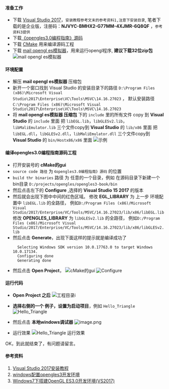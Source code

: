 ####  准备工作
* 下载 [Visual Studio 2017](https://visualstudio.microsoft.com/zh-hans/downloads/)，`安装教程参考文末的参考资料1,注意下安装目录`, 笔者下载的是企业版，注册码：**NJVYC-BMHX2-G77MM-4XJMR-6Q8QF** ，`参考资料3提供`
* 下载[《opengles3.0编程指南》源码](https://github.com/danginsburg/opengles3-book)
* 下载 [CMake](https://cmake.org/download/) 用来编译源码工程
* 下载 [mail opengl es模拟器](https://developer.arm.com/tools-and-software/graphics-and-gaming/graphics-development-tools/opengl-es-emulator/downloads)，用来运行opengl程序, **建议下载32位zip包**
![mail opengl es模拟器](https://upload-images.jianshu.io/upload_images/1709375-7116be3d60f04d3a.png?imageMogr2/auto-orient/strip%7CimageView2/2/w/1240)

#### 环境配置
* 解压 **mail opengl es模拟器** 压缩包 
* 新开一个窗口找到 Visual Studio 的安装目录下的路径 
 `D:\Program Files (x86)\Microsoft Visual Studio\2017\Enterprise\VC\Tools\MSVC\14.16.27023` ，
  默认安装路径  `C:\Program Files (x86)\Microsoft Visual Studio\2017\Enterprise\VC\Tools\MSVC\14.16.27023`
* 将 **mail opengl es模拟器 压缩包** 下的
   `include` 里的所有文件 copy 到  **Visual Studio** 的 `include` 里面
  把 `libEGL.lib`，`libGLESv2.lib`，`libMaliEmulator.lib` 三个文件copy到   **Visual Studio** 的 `lib/x86` 里面
  把 `libEGL.dll`，`libGLESv2.dll`，`libMaliEmulator.dll` 三个文件copy到   **Visual Studio** 的 `bin/Hostx86/x86` 里面
![示例](https://upload-images.jianshu.io/upload_images/1709375-87432c585c9c4442.png?imageMogr2/auto-orient/strip%7CimageView2/2/w/1240)

#### 编译opengles3.0编程指南源码工程
* 打开安装号的 **cMake的gui**
 * `source code 路径` 为 `《opengles3.0编程指南》源码` 的位置
 *  `build thr binaries` 路径 为 任意的一个目录，例如 在源码目录下新建一个bin目录 `D:/projects/opengles/opengles3-book/bin`
 * 然后点击左下的 **Configure** ,选择的 **Visual Studio 15 2017** 的版本
 * 然后就会出现下图中中间的红色区域。
   修改  **EGL_LIBRARY** 为 上一步 环境配置中 `libEGL.lib` 的全路径，
例如`D:/Program Files (x86)/Microsoft Visual Studio/2017/Enterprise/VC/Tools/MSVC/14.16.27023/lib/x86/libEGL.lib`
   修改 **OPENGLES_LIBRARY** 为  `libGLESv2.lib` 的全路径，
例如`D:/Program Files (x86)/Microsoft Visual Studio/2017/Enterprise/VC/Tools/MSVC/14.16.27023/lib/x86/libGLESv2.lib`
* 然后点击 **Generate**，出现下面这样的提示就是编译成功了
    ```
      Selecting Windows SDK version 10.0.17763.0 to target Windows 10.0.17134.
      Configuring done
      Generating done
    ```
* 然后点击 **Open Project**，
![cMake的gui](https://upload-images.jianshu.io/upload_images/1709375-34528896d33d9b53.png?imageMogr2/auto-orient/strip%7CimageView2/2/w/1240)
![Configure](https://upload-images.jianshu.io/upload_images/1709375-3b018404cc5bfd29.png?imageMogr2/auto-orient/strip%7CimageView2/2/w/1240)


#### 运行代码
* **Open Project 之后**
![工程目录i](https://upload-images.jianshu.io/upload_images/1709375-5bbbc1e3393fe797.png?imageMogr2/auto-orient/strip%7CimageView2/2/w/1240)
* **选择右侧的一个 例子，设置为启动项目**，例如 `Hello_Triangle`
  ![Hello_Triangle](https://upload-images.jianshu.io/upload_images/1709375-64c5e4c991867bd1.png?imageMogr2/auto-orient/strip%7CimageView2/2/w/1240)
* 然后点击 **本地windows调试器**
![image.png](https://upload-images.jianshu.io/upload_images/1709375-0f450752dbf97815.png?imageMogr2/auto-orient/strip%7CimageView2/2/w/1240)

* 运行效果
![Hello_Triangle 运行效果](https://upload-images.jianshu.io/upload_images/1709375-c2cd404ccb003c87.png?imageMogr2/auto-orient/strip%7CimageView2/2/w/1240)

OK，到此就结束了，有问题请留言。

#### 参考资料
1. [Visual Studio 2017安装教程](https://jingyan.baidu.com/article/a948d6512f00d70a2dcd2edc.html)
2. [windows配置opengles3开发环境](https://blog.csdn.net/mmy545237835/article/details/80762150)
3. [Windows7下搭建OpenGL ES3.0开发环境(VS2017)](https://blog.csdn.net/u010312436/article/details/82984322)
